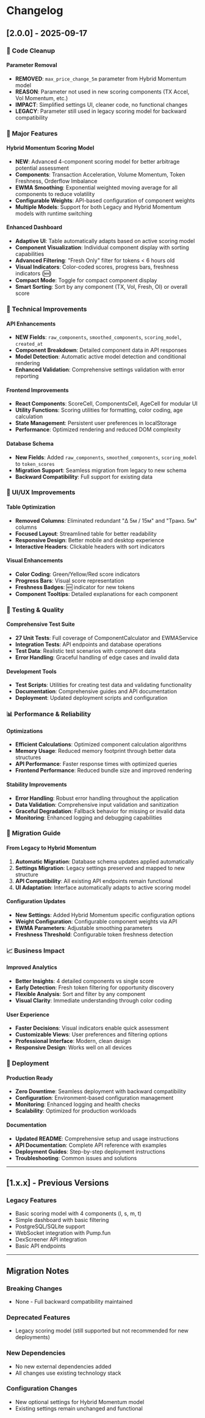 # Changelog

## [2.0.0] - 2025-09-17

### 🧹 Code Cleanup

#### Parameter Removal
- **REMOVED**: `max_price_change_5m` parameter from Hybrid Momentum model
- **REASON**: Parameter not used in new scoring components (TX Accel, Vol Momentum, etc.)
- **IMPACT**: Simplified settings UI, cleaner code, no functional changes
- **LEGACY**: Parameter still used in legacy scoring model for backward compatibility

### 🎯 Major Features

#### Hybrid Momentum Scoring Model
- **NEW**: Advanced 4-component scoring model for better arbitrage potential assessment
- **Components**: Transaction Acceleration, Volume Momentum, Token Freshness, Orderflow Imbalance
- **EWMA Smoothing**: Exponential weighted moving average for all components to reduce volatility
- **Configurable Weights**: API-based configuration of component weights
- **Multiple Models**: Support for both Legacy and Hybrid Momentum models with runtime switching

#### Enhanced Dashboard
- **Adaptive UI**: Table automatically adapts based on active scoring model
- **Component Visualization**: Individual component display with sorting capabilities
- **Advanced Filtering**: "Fresh Only" filter for tokens < 6 hours old
- **Visual Indicators**: Color-coded scores, progress bars, freshness indicators (🆕)
- **Compact Mode**: Toggle for compact component display
- **Smart Sorting**: Sort by any component (TX, Vol, Fresh, OI) or overall score

### 🔧 Technical Improvements

#### API Enhancements
- **NEW Fields**: `raw_components`, `smoothed_components`, `scoring_model`, `created_at`
- **Component Breakdown**: Detailed component data in API responses
- **Model Detection**: Automatic active model detection and conditional rendering
- **Enhanced Validation**: Comprehensive settings validation with error reporting

#### Frontend Improvements
- **React Components**: ScoreCell, ComponentsCell, AgeCell for modular UI
- **Utility Functions**: Scoring utilities for formatting, color coding, age calculation
- **State Management**: Persistent user preferences in localStorage
- **Performance**: Optimized rendering and reduced DOM complexity

#### Database Schema
- **New Fields**: Added `raw_components`, `smoothed_components`, `scoring_model` to `token_scores`
- **Migration Support**: Seamless migration from legacy to new schema
- **Backward Compatibility**: Full support for existing data

### 🎨 UI/UX Improvements

#### Table Optimization
- **Removed Columns**: Eliminated redundant "Δ 5м / 15м" and "Транз. 5м" columns
- **Focused Layout**: Streamlined table for better readability
- **Responsive Design**: Better mobile and desktop experience
- **Interactive Headers**: Clickable headers with sort indicators

#### Visual Enhancements
- **Color Coding**: Green/Yellow/Red score indicators
- **Progress Bars**: Visual score representation
- **Freshness Badges**: 🆕 indicator for new tokens
- **Component Tooltips**: Detailed explanations for each component

### 🧪 Testing & Quality

#### Comprehensive Test Suite
- **27 Unit Tests**: Full coverage of ComponentCalculator and EWMAService
- **Integration Tests**: API endpoints and database operations
- **Test Data**: Realistic test scenarios with component data
- **Error Handling**: Graceful handling of edge cases and invalid data

#### Development Tools
- **Test Scripts**: Utilities for creating test data and validating functionality
- **Documentation**: Comprehensive guides and API documentation
- **Deployment**: Updated deployment scripts and configuration

### 📊 Performance & Reliability

#### Optimizations
- **Efficient Calculations**: Optimized component calculation algorithms
- **Memory Usage**: Reduced memory footprint through better data structures
- **API Performance**: Faster response times with optimized queries
- **Frontend Performance**: Reduced bundle size and improved rendering

#### Stability Improvements
- **Error Handling**: Robust error handling throughout the application
- **Data Validation**: Comprehensive input validation and sanitization
- **Graceful Degradation**: Fallback behavior for missing or invalid data
- **Monitoring**: Enhanced logging and debugging capabilities

### 🔄 Migration Guide

#### From Legacy to Hybrid Momentum
1. **Automatic Migration**: Database schema updates applied automatically
2. **Settings Migration**: Legacy settings preserved and mapped to new structure
3. **API Compatibility**: All existing API endpoints remain functional
4. **UI Adaptation**: Interface automatically adapts to active scoring model

#### Configuration Updates
- **New Settings**: Added Hybrid Momentum specific configuration options
- **Weight Configuration**: Configurable component weights via API
- **EWMA Parameters**: Adjustable smoothing parameters
- **Freshness Threshold**: Configurable token freshness detection

### 📈 Business Impact

#### Improved Analytics
- **Better Insights**: 4 detailed components vs single score
- **Early Detection**: Fresh token filtering for opportunity discovery
- **Flexible Analysis**: Sort and filter by any component
- **Visual Clarity**: Immediate understanding through color coding

#### User Experience
- **Faster Decisions**: Visual indicators enable quick assessment
- **Customizable Views**: User preferences and filtering options
- **Professional Interface**: Modern, clean design
- **Responsive Design**: Works well on all devices

### 🚀 Deployment

#### Production Ready
- **Zero Downtime**: Seamless deployment with backward compatibility
- **Configuration**: Environment-based configuration management
- **Monitoring**: Enhanced logging and health checks
- **Scalability**: Optimized for production workloads

#### Documentation
- **Updated README**: Comprehensive setup and usage instructions
- **API Documentation**: Complete API reference with examples
- **Deployment Guides**: Step-by-step deployment instructions
- **Troubleshooting**: Common issues and solutions

---

## [1.x.x] - Previous Versions

### Legacy Features
- Basic scoring model with 4 components (l, s, m, t)
- Simple dashboard with basic filtering
- PostgreSQL/SQLite support
- WebSocket integration with Pump.fun
- DexScreener API integration
- Basic API endpoints

---

## Migration Notes

### Breaking Changes
- None - Full backward compatibility maintained

### Deprecated Features
- Legacy scoring model (still supported but not recommended for new deployments)

### New Dependencies
- No new external dependencies added
- All changes use existing technology stack

### Configuration Changes
- New optional settings for Hybrid Momentum model
- Existing settings remain unchanged and functional